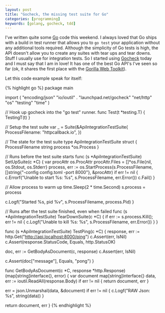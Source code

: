 ```yaml
---
layout: post
title: "Gocheck, the missing test suite for Go"
categories: [programming]
keywords: [golang, gocheck, tdd]
---
```


I've written quite some [Go](http://golang.org/) code this weekend. I always
loved that Go ships with a build in test runner that allows you to `go test`
your application without any additional tools required. Although the simplicity
of Go tests is high, the API doesn't allow you to create any suites with tear
ups and tear downs. Stuff I usually use for integration tests. So I started
using [Gocheck](http://labix.org/gocheck) today and I must say that I am in
love! It has one of the best Go API's I've seen so far (ok, it shares the
first place with the [Gorilla Web Toolkit](http://www.gorillatoolkit.org/)).

Let this code example speak for itself:

{% highlight go %}
package main

import (
  "encoding/json"
  "io/ioutil"
  . "launchpad.net/gocheck"
  "net/http"
  "os"
  "testing"
  "time"
)

// Hook up gocheck into the "go test" runner.
func Test(t *testing.T) {
  TestingT(t)
}

// Setup the test suite
var _ = Suite(&ApiIntegrationTestSuite{
  ProcessFilename: "httpcallback.io",
})

// The state for the test suite
type ApiIntegrationTestSuite struct {
  ProcessFilename string
  process         *os.Process
}

// Runs before the test suite starts
func (s *ApiIntegrationTestSuite) SetUpSuite(c *C) {
  var procAttr os.ProcAttr
  procAttr.Files = []*os.File{nil, os.Stdout, os.Stderr}
  process, err := os.StartProcess(s.ProcessFilename, []string{"-config config.toml -port 8000"}, &procAttr)
  if err != nil {
    c.Errorf("Unable to start %s: %s", s.ProcessFilename, err.Error())
    c.Fail()
  }

  // Allow process to warm up
  time.Sleep(2 * time.Second)
  s.process = process

  c.Logf("Started %s, pid %v", s.ProcessFilename, process.Pid)
}

// Runs after the test suite finished, even when failed
func (s *ApiIntegrationTestSuite) TearDownSuite(c *C) {
  if err := s.process.Kill(); err != nil {
    c.Logf("Unable to kill %s: %s", s.ProcessFilename, err.Error())
  }
}

func (s *ApiIntegrationTestSuite) TestPing(c *C) {
  response, err := http.Get("http://api.localhost:8000/ping")
  c.Assert(err, IsNil)
  c.Assert(response.StatusCode, Equals, http.StatusOK)

  doc, err := GetBodyAsDocument(c, response)
  c.Assert(err, IsNil)

  c.Assert(doc["message"], Equals, "pong")
}

func GetBodyAsDocument(c *C, response *http.Response) (map[string]interface{}, error) {
  var document map[string]interface{}
  data, err := ioutil.ReadAll(response.Body)
  if err != nil {
    return document, err
  }

  err = json.Unmarshal(data, &document)
  if err != nil {
    c.Logf("RAW Json: %s", string(data))
  }

  return document, err
}
{% endhighlight %}
